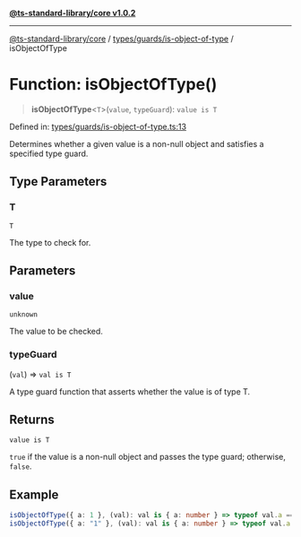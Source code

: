 [**@ts-standard-library/core v1.0.2**](../../../../README.md)

***

[@ts-standard-library/core](../../../../modules.md) / [types/guards/is-object-of-type](../README.md) / isObjectOfType

# Function: isObjectOfType()

> **isObjectOfType**\<`T`\>(`value`, `typeGuard`): `value is T`

Defined in: [types/guards/is-object-of-type.ts:13](https://github.com/gabaudette/ts-stdlib/blob/4a412e6fb273dc9fcab54b84c05921f52dac4b3f/packages/core/src/types/guards/is-object-of-type.ts#L13)

Determines whether a given value is a non-null object and satisfies a specified type guard.

## Type Parameters

### T

`T`

The type to check for.

## Parameters

### value

`unknown`

The value to be checked.

### typeGuard

(`val`) => `val is T`

A type guard function that asserts whether the value is of type T.

## Returns

`value is T`

`true` if the value is a non-null object and passes the type guard; otherwise, `false`.

## Example

```ts
isObjectOfType({ a: 1 }, (val): val is { a: number } => typeof val.a === "number"); // true
isObjectOfType({ a: "1" }, (val): val is { a: number } => typeof val.a === "number"); // false
```
